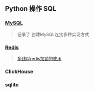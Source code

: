 ## Python 操作 SQL

### [MySQL](./MySQL/connect_mysql.py)
> 记录了 创建MySQL连接多种实现方式


### [Redis](./redis/connect_redis.py)

> [多线程redis加锁的使用](./redis/redis_with_lock.py)

### ClickHouse

### sqlite